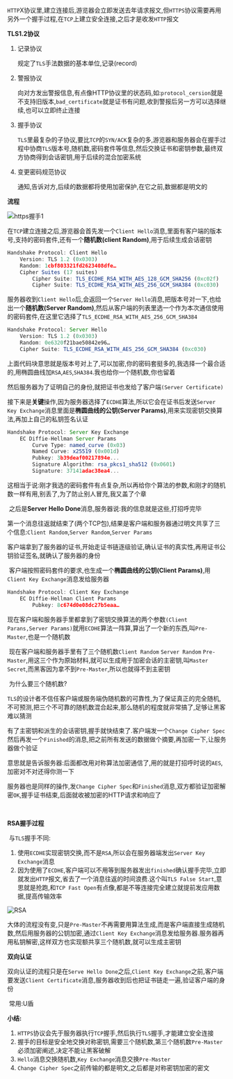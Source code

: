​	`HTTP`X协议里,建立连接后,游览器会立即发送去年请求报文,但`HTTPS`协议需要再用另外一个握手过程,在`TCP`上建立安全连接,之后才是收发`HTTP`报文

**TLS1.2协议**

1. 记录协议

   规定了`TLS`手法数据的基本单位,记录(record)

2. 警报协议

   向对方发出警报信息,有点像HTTP协议里的状态码,如:`protocol_cersion`就是不支持旧版本,`bad_certificate`就是证书有问题,收到警报后另一方可以选择继续,也可以立即终止连接

3. 握手协议

   `TLS`里最复杂的子协议,要比`TCP`的`SYN/ACK`复杂的多,游览器和服务器会在握手过程中协商`TLS`版本号,随机数,密码套件等信息,然后交换证书和密钥参数,最终双方协商得到会话密钥,用于后续的混合加密系统

4. 变更密码规范协议

   ​	通知,告诉对方,后续的数据都将使用加密保护,在它之前,数据都是明文的



**流程**

![https握手1](HTTPSTLS握手.assets/https握手1.png)

​	在`TCP`建立连接之后,游览器会首先发一个`Client Hello`消息,里面有客户端的版本号,支持的密码套件,还有一个**随机数(client Random)**,用于后续生成会话密钥

```js
Handshake Protocol: Client Hello
    Version: TLS 1.2 (0x0303)
    Random: 1cbf803321fd2623408dfe…
    Cipher Suites (17 suites)
        Cipher Suite: TLS_ECDHE_RSA_WITH_AES_128_GCM_SHA256 (0xc02f)
        Cipher Suite: TLS_ECDHE_RSA_WITH_AES_256_GCM_SHA384 (0xc030)
```

​	服务器收到`Client Hello`后,会返回一个`Server Hello`消息,把版本号对一下,也给出一个**随机数(Server Random)**,然后从客户端的列表里选一个作为本次通信使用的密码套件,在这里它选择了`TLS_ECDHE_RSA_WITH_AES_256_GCM_SHA384`

```js
Handshake Protocol: Server Hello
    Version: TLS 1.2 (0x0303)
    Random: 0e6320f21bae50842e96…
    Cipher Suite: TLS_ECDHE_RSA_WITH_AES_256_GCM_SHA384 (0xc030)
```

​	上面代码块意思就是版本号对上了,可以加密,你的密码套挺多的,我选择一个最合适的,用椭圆曲线加`RSA`,`AES`,`SHA384`.我也给你一个随机数,你也留着

​	然后服务器为了证明自己的身份,就把证书也发给了客户端`(Server Certificate)`

​	接下来是**关键**操作,因为服务器选择了`ECDHE`算法,所以它会在证书后发送`Server Key Exchange`消息里面是**椭圆曲线的公钥(Server Params)**,用来实现密钥交换算法,再加上自己的私钥签名认证

```js
Handshake Protocol: Server Key Exchange
    EC Diffie-Hellman Server Params
        Curve Type: named_curve (0x03)
        Named Curve: x25519 (0x001d)
        Pubkey: 3b39deaf00217894e...
        Signature Algorithm: rsa_pkcs1_sha512 (0x0601)
        Signature: 37141adac38ea4...
```

​		这相当于说:刚才我选的密码套件有点复杂,所以再给你个算法的参数,和刚才的随机数一样有用,别丢了,为了防止别人冒充,我又盖了个章

​	之后是**Server Hello Done**消息,服务器说:我的信息就是这些,打招呼完毕

​	第一个消息往返就结束了(两个TCP包),结果是客户端和服务器通过明文共享了三个信息:`Client Random`,`Server Random`,`Server Params`

​		客户端拿到了服务器的证书,开始走证书链逐级验证,确认证书的真实性,再用证书公钥验证签名,就确认了服务器的身份

​	客户端按照密码套件的要求,也生成一个**椭圆曲线的公钥(Client Params)**,用`Client Key Exchange`消息发给服务器

```js
Handshake Protocol: Client Key Exchange
    EC Diffie-Hellman Client Params
        Pubkey: 8c674d0e08dc27b5eaa…
```

​	现在客户端和服务器手里都拿到了密钥交换算法的两个参数`(Client Parans,Server Params)`就用`ECDHE`算法一阵算,算出了一个新的东西,叫`Pre-Master`,也是一个随机数

​	现在客户端和服务器手里有了三个随机数`Client Random` `Server Random` `Pre-Master`,用这三个作为原始材料,就可以生成用于加密会话的主密钥,叫`Master Secret`,而黑客因为拿不到`Pre-Master`,所以也就得不到主密钥

​	为什么要三个随机数?

​	`TLS`的设计者不信任客户端或服务端伪随机数的可靠性,为了保证真正的完全随机,不可预测,把三个不可靠的随机数混合起来,那么随机的程度就非常搞了,足够让黑客难以猜测

​	有了主密钥和派生的会话密钥,握手就快结束了.客户端发一个`Change Cipher Spec`然后再发一个`Finished`的消息,把之前所有发送的数据做个摘要,再加密一下,让服务器做个验证

​	意思就是告诉服务器:后面都改用对称算法加密通信了,用的就是打招呼时说的`AES`,加密对不对还得你测一下

​	服务器也是同样的操作,发`Change Cipher Spec`和`Finished`消息,双方都验证加密解密`OK`,握手证书结束,后面就收被加密的HTTP请求和响应了

​	

**RSA握手过程**

​	与`TLS`握手不同:

1. 使用`ECDHE`实现密钥交换,而不是`RSA`,所以会在服务器端发出`Server Key Exchange`消息
2. 因为使用了`ECDHE`,客户端可以不用等到服务器发出`finished`确认握手完毕,立即就发出`HTTP`报文,省去了一个消息往返的时间浪费.这个叫`TLS False Start`,意思就是抢跑,和`TCP Fast Open`有点像,都是不等连接完全建立就提前发应用数据,提高传输效率

![RSA](HTTPSTLS握手.assets/RSA.png)

​	大体的流程没有变,只是`Pre-Master`不再需要用算法生成,而是客户端直接生成随机数,然后用服务器的公钥加密,通过`Client Key Exchange`消息发给服务器.服务器再用私钥解密,这样双方也实现额共享三个随机数,就可以生成主密钥



**双向认证**

​	双向认证的流程只是在`Serve Hello Done`之后,`Client Key Exchange`之前,客户端要发送`Client Certificate`消息,服务器收到后也把证书链走一遍,验证客户端的身份

​	常用:U盾

**小结:**

1. `HTTPS`协议会先于服务器执行`TCP`握手,然后执行`TLS`握手,才能建立安全连接
2. 握手的目标是安全地交换对称密钥,需要三个随机数,第三个随机数`Pre-Master`必须加密阐述,决定不能让黑客破解
3. `Hello`消息交换随机数,`Key Exchange`消息交换`Pre-Master`
4. `Change Cipher Spec`之前传输的都是明文,之后都是对称密钥加密的密文